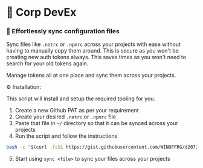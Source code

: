 # 🧰 Corp DevEx


### 📁 Effortlessly sync configuration files
Sync files like `.netrc` or `.npmrc` across your projects with ease without having to manually copy them around. This is secure as you won't be creating new auth tokens always. This saves times as you won't need to search for your old tokens again. 

Manage tokens all at one place and sync them across your projects.

⚙️ Installation:


This script will install and setup the required tooling for you. 
1. Create a new Github PAT as per your requirement
2. Create your desired `.netrc` or `.npmrc` file
3. Paste that file in `~/` directory so that it can be synced across your projects
4. Run the script and follow the instructions
```bash
bash -c "$(curl -fsSL https://gist.githubusercontent.com/WINOFFRG/d2072f5453329db1d1b907237f0147b8/raw)"
```
5. Start using `sync <file>` to sync your files across your projects
